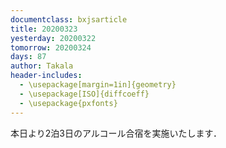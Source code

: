```yaml
---
documentclass: bxjsarticle
title: 20200323
yesterday: 20200322
tomorrow: 20200324
days: 87
author: Takala
header-includes:
  - \usepackage[margin=1in]{geometry}
  - \usepackage[ISO]{diffcoeff}
  - \usepackage{pxfonts}
---
```



本日より2泊3日のアルコール合宿を実施いたします．


